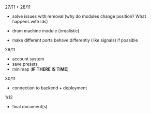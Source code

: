 27/11 + 28/11
* solve issues with removal (why do modules change position? What happens with Ids)
* drum machine module (irrealistic)

* make different ports behave differently (like signals) if possible

29/11
* account system
* save presets
* minimap (**IF THERE IS TIME**)

30/11 
* connection to backend + deployment

1/12 
* final document(s)